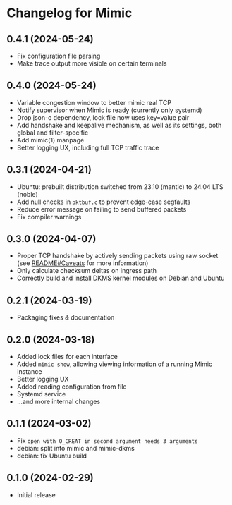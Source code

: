 # Changelog for Mimic

## 0.4.1 (2024-05-24)

- Fix configuration file parsing
- Make trace output more visible on certain terminals

## 0.4.0 (2024-05-24)

- Variable congestion window to better mimic real TCP
- Notify supervisor when Mimic is ready (currently only systemd)
- Drop json-c dependency, lock file now uses key=value pair
- Add handshake and keepalive mechanism, as well as its settings, both global and filter-specific
- Add mimic(1) manpage
- Better logging UX, including full TCP traffic trace

## 0.3.1 (2024-04-21)

- Ubuntu: prebuilt distribution switched from 23.10 (mantic) to 24.04 LTS (noble)
- Add null checks in `pktbuf.c` to prevent edge-case segfaults
- Reduce error message on failing to send buffered packets
- Fix compiler warnings

## 0.3.0 (2024-04-07)

- Proper TCP handshake by actively sending packets using raw socket (see [README#Caveats](https://github.com/hack3ric/mimic/tree/v0.3.0?tab=readme-ov-file#caveats) for more information)
- Only calculate checksum deltas on ingress path
- Correctly build and install DKMS kernel modules on Debian and Ubuntu

## 0.2.1 (2024-03-19)

- Packaging fixes & documentation

## 0.2.0 (2024-03-18)

- Added lock files for each interface
- Added `mimic show`, allowing viewing information of a running Mimic instance
- Better logging UX
- Added reading configuration from file
- Systemd service
- ...and more internal changes

## 0.1.1 (2024-03-02)

- Fix `open with O_CREAT in second argument needs 3 arguments`
- debian: split into mimic and mimic-dkms
- debian: fix Ubuntu build

## 0.1.0 (2024-02-29)

- Initial release
